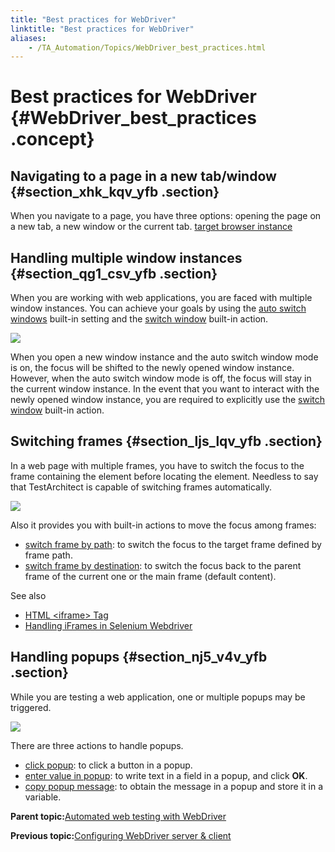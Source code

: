 ```yaml
--- 
title: "Best practices for WebDriver"
linktitle: "Best practices for WebDriver"
aliases: 
    - /TA_Automation/Topics/WebDriver_best_practices.html
---
```

# Best practices for WebDriver {#WebDriver_best_practices .concept}

## Navigating to a page in a new tab/window {#section_xhk_kqv_yfb .section}

When you navigate to a page, you have three options: opening the page on a new tab, a new window or the current tab. [target browser instance](bis_target_browser_instance.html)

## Handling multiple window instances {#section_qg1_csv_yfb .section}

When you are working with web applications, you are faced with multiple window instances. You can achieve your goals by using the [auto switch windows](bis_auto_switch_windows.html) built-in setting and the [switch window](bia_switch_window.html) built-in action.

![](../Images/WebDriver_multiple_window_instances.png)

When you open a new window instance and the auto switch window mode is on, the focus will be shifted to the newly opened window instance. However, when the auto switch window mode is off, the focus will stay in the current window instance. In the event that you want to interact with the newly opened window instance, you are required to explicitly use the [switch window](bia_switch_window.html) built-in action.

## Switching frames {#section_ljs_lqv_yfb .section}

In a web page with multiple frames, you have to switch the focus to the frame containing the element before locating the element. Needless to say that TestArchitect is capable of switching frames automatically.

![](../Images/web_page_frames.png)

Also it provides you with built-in actions to move the focus among frames:

-   [switch frame by path](bia_switch_frame_by_path.html): to switch the focus to the target frame defined by frame path.
-   [switch frame by destination](bia_switch_frame_by_destination.html): to switch the focus back to the parent frame of the current one or the main frame \(default content\).

See also

-   [HTML <iframe\> Tag](https://www.w3schools.com/tags/tag_iframe.asp)
-   [Handling iFrames in Selenium Webdriver](https://www.guru99.com/handling-iframes-selenium.html)

## Handling popups {#section_nj5_v4v_yfb .section}

While you are testing a web application, one or multiple popups may be triggered.

![](../Images/WebDriver_popup.png)

There are three actions to handle popups.

-   [click popup](bia_click_popup.html): to click a button in a popup.
-   [enter value in popup](bia_enter_value_in_popup.html): to write text in a field in a popup, and click **OK**.
-   [copy popup message](bia_copy_popup_message.html): to obtain the message in a popup and store it in a variable.

**Parent topic:**[Automated web testing with WebDriver](../../TA_Automation/Topics/Generic_WebDriver.html)

**Previous topic:**[Configuring WebDriver server & client](../../TA_Automation/Topics/WebDriver_server_client.html)

